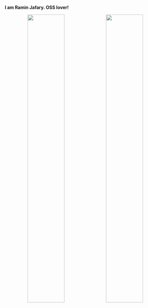 <!--
**raminjafary/raminjafary** is a ✨ _special_ ✨ repository because its `README.md` (this file) appears on your GitHub profile.

Here are some ideas to get you started:

- 🔭 I’m currently working on ...
- 🌱 I’m currently learning ...
- 👯 I’m looking to collaborate on ...
- 🤔 I’m looking for help with ...
- 💬 Ask me about ...
- 📫 How to reach me: ...
- 😄 Pronouns: ...
- ⚡ Fun fact: ...
-->
**I am Ramin Jafary. OSS lover!**

<p align="center">
  <img width="48%" src="https://github-readme-stats.vercel.app/api?username=raminjafary&show_icons=true&theme=tokyonight&count_private=true" />  
  <img width="48%" src="https://github-readme-streak-stats.herokuapp.com?user=raminjafary&theme=tokyonight&dates=DDD70D)" />  
</p>
